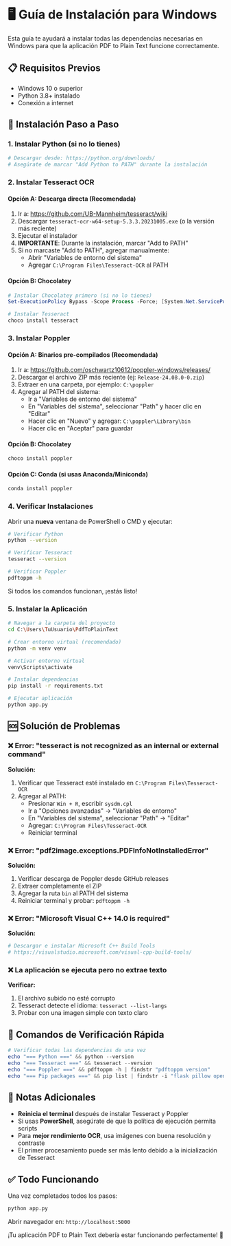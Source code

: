 # 🖥️ Guía de Instalación para Windows

Esta guía te ayudará a instalar todas las dependencias necesarias en Windows para que la aplicación PDF to Plain Text funcione correctamente.

## 📋 Requisitos Previos

- Windows 10 o superior
- Python 3.8+ instalado
- Conexión a internet

## 🚀 Instalación Paso a Paso

### 1. Instalar Python (si no lo tienes)

```bash
# Descargar desde: https://python.org/downloads/
# Asegúrate de marcar "Add Python to PATH" durante la instalación
```

### 2. Instalar Tesseract OCR

#### Opción A: Descarga directa (Recomendada)
1. Ir a: https://github.com/UB-Mannheim/tesseract/wiki
2. Descargar `tesseract-ocr-w64-setup-5.3.3.20231005.exe` (o la versión más reciente)
3. Ejecutar el instalador
4. **IMPORTANTE**: Durante la instalación, marcar "Add to PATH"
5. Si no marcaste "Add to PATH", agregar manualmente:
   - Abrir "Variables de entorno del sistema"
   - Agregar `C:\Program Files\Tesseract-OCR` al PATH

#### Opción B: Chocolatey
```powershell
# Instalar Chocolatey primero (si no lo tienes)
Set-ExecutionPolicy Bypass -Scope Process -Force; [System.Net.ServicePointManager]::SecurityProtocol = [System.Net.ServicePointManager]::SecurityProtocol -bor 3072; iex ((New-Object System.Net.WebClient).DownloadString('https://community.chocolatey.org/install.ps1'))

# Instalar Tesseract
choco install tesseract
```

### 3. Instalar Poppler

#### Opción A: Binarios pre-compilados (Recomendada)
1. Ir a: https://github.com/oschwartz10612/poppler-windows/releases/
2. Descargar el archivo ZIP más reciente (ej: `Release-24.08.0-0.zip`)
3. Extraer en una carpeta, por ejemplo: `C:\poppler`
4. Agregar al PATH del sistema:
   - Ir a "Variables de entorno del sistema"
   - En "Variables del sistema", seleccionar "Path" y hacer clic en "Editar"
   - Hacer clic en "Nuevo" y agregar: `C:\poppler\Library\bin`
   - Hacer clic en "Aceptar" para guardar

#### Opción B: Chocolatey
```powershell
choco install poppler
```

#### Opción C: Conda (si usas Anaconda/Miniconda)
```bash
conda install poppler
```

### 4. Verificar Instalaciones

Abrir una **nueva** ventana de PowerShell o CMD y ejecutar:

```bash
# Verificar Python
python --version

# Verificar Tesseract
tesseract --version

# Verificar Poppler
pdftoppm -h
```

Si todos los comandos funcionan, ¡estás listo!

### 5. Instalar la Aplicación

```bash
# Navegar a la carpeta del proyecto
cd C:\Users\TuUsuario\PdfToPlainText

# Crear entorno virtual (recomendado)
python -m venv venv

# Activar entorno virtual
venv\Scripts\activate

# Instalar dependencias
pip install -r requirements.txt

# Ejecutar aplicación
python app.py
```

## 🆘 Solución de Problemas

### ❌ Error: "tesseract is not recognized as an internal or external command"

**Solución:**
1. Verificar que Tesseract esté instalado en `C:\Program Files\Tesseract-OCR`
2. Agregar al PATH:
   - Presionar `Win + R`, escribir `sysdm.cpl`
   - Ir a "Opciones avanzadas" → "Variables de entorno"
   - En "Variables del sistema", seleccionar "Path" → "Editar"
   - Agregar: `C:\Program Files\Tesseract-OCR`
   - Reiniciar terminal

### ❌ Error: "pdf2image.exceptions.PDFInfoNotInstalledError"

**Solución:**
1. Verificar descarga de Poppler desde GitHub releases
2. Extraer completamente el ZIP
3. Agregar la ruta `bin` al PATH del sistema
4. Reiniciar terminal y probar: `pdftoppm -h`

### ❌ Error: "Microsoft Visual C++ 14.0 is required"

**Solución:**
```bash
# Descargar e instalar Microsoft C++ Build Tools
# https://visualstudio.microsoft.com/visual-cpp-build-tools/
```

### ❌ La aplicación se ejecuta pero no extrae texto

**Verificar:**
1. El archivo subido no esté corrupto
2. Tesseract detecte el idioma: `tesseract --list-langs`
3. Probar con una imagen simple con texto claro

## 🎯 Comandos de Verificación Rápida

```powershell
# Verificar todas las dependencias de una vez
echo "=== Python ===" && python --version
echo "=== Tesseract ===" && tesseract --version
echo "=== Poppler ===" && pdftoppm -h | findstr "pdftoppm version"
echo "=== Pip packages ===" && pip list | findstr -i "flask pillow opencv"
```

## 📝 Notas Adicionales

- **Reinicia el terminal** después de instalar Tesseract y Poppler
- Si usas **PowerShell**, asegúrate de que la política de ejecución permita scripts
- Para **mejor rendimiento OCR**, usa imágenes con buena resolución y contraste
- El primer procesamiento puede ser más lento debido a la inicialización de Tesseract

## ✅ Todo Funcionando

Una vez completados todos los pasos:

```bash
python app.py
```

Abrir navegador en: `http://localhost:5000`

¡Tu aplicación PDF to Plain Text debería estar funcionando perfectamente! 🎉 